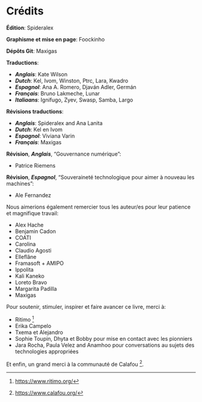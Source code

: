 # Crédits

**Édition**: Spideralex

**Graphisme et mise en page**: Foockinho

**Dépôts Git**: Maxigas

**Traductions**:

 * ***Anglais***: Kate Wilson
 * ***Dutch***: Kel, Ivom, Winston, Ptrc, Lara, Kwadro
 * ***Espagnol***: Ana A. Romero, Djaván Adler, Germán
 * ***Français***: Bruno Lakmeche, Lunar
 * ***Italiaans***: Ignifugo, Zyev, Swasp, Samba, Largo

**Révisions traductions**:

 * ***Anglais***: Spideralex and Ana Lanita
 * ***Dutch***: Kel en Ivom
 * ***Espagnol***: Viviana Varin
 * ***Français***: Maxigas

**Révision**, ***Anglais***, “Gouvernance numérique”:

 * Patrice Riemens

**Révision**, ***Espagnol***, “Souveraineté technologique pour aimer à nouveau les machines”:

 * Ale Fernandez

Nous aimerions également remercier tous les auteur/es pour leur patience
et magnifique travail:

 * Alex Hache
 * Benjamin Cadon
 * COATI
 * Carolina
 * Claudio Agosti
 * Elleflâne
 * Framasoft + AMIPO
 * Ippolita
 * Kali Kaneko
 * Loreto Bravo
 * Margarita Padilla
 * Maxigas

Pour soutenir, stimuler, inspirer et faire avancer ce livre, merci à:

 * Ritimo [^0]
 * Erika Campelo
 * Txema et Alejandro
 * Sophie Toupin, Dhyta et Bobby pour mise en contact avec les pionniers
 * Jara Rocha, Paula Velez and Anamhoo pour conversations au sujets des technologies appropriées

Et enfin, un grand merci à la communauté de Calafou [^1].

[^0]: https://www.ritimo.org/

[^1]: https://www.calafou.org/
